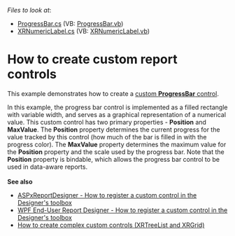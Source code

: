 <!-- default file list -->
*Files to look at*:

* [ProgressBar.cs](./CS/ProgressBar.cs) (VB: [ProgressBar.vb](./VB/ProgressBar.vb))
* [XRNumericLabel.cs](./CS/XRNumericLabel.cs) (VB: [XRNumericLabel.vb](./VB/XRNumericLabel.vb))
<!-- default file list end -->
# How to create custom report controls


<p>This example demonstrates how to create a <a href="https://documentation.devexpress.com/#XtraReports/CustomDocument1304">custom <strong>ProgressBar</strong> control</a>.</p>
<p>In this example, the progress bar control is implemented as a filled rectangle with variable width, and serves as a graphical representation of a numerical value. This custom control has two primary properties - <strong>Position</strong> and <strong>MaxValue</strong>. The <strong>Position</strong> property determines the current progress for the value tracked by this control (how much of the bar is filled in with the progress color). The <strong>MaxValue</strong> property determines the maximum value for the <strong>Position</strong> property and the scale used by the progress bar. Note that the <strong>Position</strong> property is bindable, which allows the progress bar control to be used in data-aware reports.<br><br><strong>See also</strong>

* <a href="https://www.devexpress.com/Support/Center/Example/Details/T209289">ASPxReportDesigner - How to register a custom control in the Designer's toolbox</a>
* <a href="https://www.devexpress.com/Support/Center/Example/Details/T416384">WPF End-User Report Designer - How to register a custom control in the Designer's toolbox</a>
* <a href="https://www.devexpress.com/Support/Center/Example/Details/T320738">How to create complex custom controls (XRTreeList and XRGrid)</a></p>

<br/>


